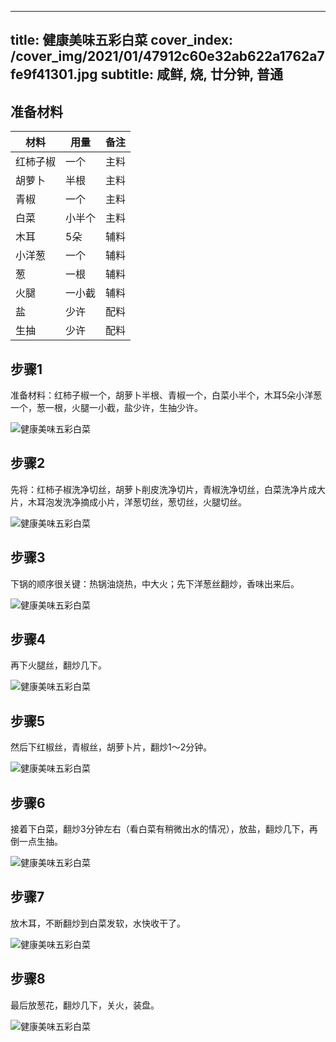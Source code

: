 
---
title: 健康美味五彩白菜
cover_index: /cover_img/2021/01/47912c60e32ab622a1762a7fe9f41301.jpg
subtitle: 咸鲜, 烧, 廿分钟, 普通
---

## 准备材料

| 材料     | 用量 | 备注|
| ------- | ----- | --- |
| 红柿子椒 | 一个| 主料 |
| 胡萝卜 | 半根| 主料 |
| 青椒 | 一个| 主料 |
| 白菜 | 小半个| 主料 |
| 木耳 | 5朵| 辅料 |
| 小洋葱 | 一个| 辅料 |
| 葱 | 一根| 辅料 |
| 火腿 | 一小截| 辅料 |
| 盐 | 少许| 配料 |
| 生抽 | 少许| 配料 |

## 步骤1

准备材料：红柿子椒一个，胡萝卜半根、青椒一个，白菜小半个，木耳5朵小洋葱一个，葱一根，火腿一小截，盐少许，生抽少许。

![健康美味五彩白菜](https://i8.meishichina.com/attachment/recipe/201010/201010101357212.jpg?x-oss-process=style/p320) 

## 步骤2

先将：红柿子椒洗净切丝，胡萝卜削皮洗净切片，青椒洗净切丝，白菜洗净片成大片，木耳泡发洗净摘成小片，洋葱切丝，葱切丝，火腿切丝。

![健康美味五彩白菜](https://i8.meishichina.com/attachment/recipe/201010/201010101358558.jpg?x-oss-process=style/p320) 

## 步骤3

下锅的顺序很关键：热锅油烧热，中大火；先下洋葱丝翻炒，香味出来后。

![健康美味五彩白菜](https://i8.meishichina.com/attachment/recipe/201010/201010101359146.jpg?x-oss-process=style/p320) 

## 步骤4

再下火腿丝，翻炒几下。

![健康美味五彩白菜](https://i8.meishichina.com/attachment/recipe/201010/201010101359293.jpg?x-oss-process=style/p320) 

## 步骤5

然后下红椒丝，青椒丝，胡萝卜片，翻炒1～2分钟。

![健康美味五彩白菜](https://i8.meishichina.com/attachment/recipe/201010/201010101359468.jpg?x-oss-process=style/p320) 

## 步骤6

接着下白菜，翻炒3分钟左右（看白菜有稍微出水的情况），放盐，翻炒几下，再倒一点生抽。

![健康美味五彩白菜](https://i8.meishichina.com/attachment/recipe/201010/201010101400057.jpg?x-oss-process=style/p320) 

## 步骤7

放木耳，不断翻炒到白菜发软，水快收干了。

![健康美味五彩白菜](https://i8.meishichina.com/attachment/recipe/201010/201010101400213.jpg?x-oss-process=style/p320) 

## 步骤8

最后放葱花，翻炒几下，关火，装盘。

![健康美味五彩白菜](https://i8.meishichina.com/attachment/recipe/201010/201010101400432.jpg?x-oss-process=style/p320) 

